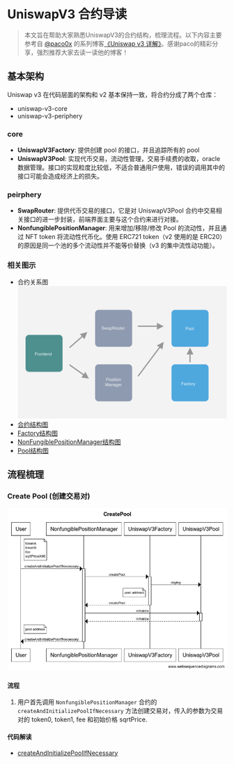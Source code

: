 # UniswapV3 合约导读

> 本文旨在帮助大家熟悉UniswapV3的合约结构，梳理流程。以下内容主要参考自 [@paco0x](https://github.com/paco0x) 的系列博客[《Uniswap v3 详解》](https://liaoph.com/uniswap-v3-1/)。感谢paco的精彩分享，强烈推荐大家去读一读他的博客！

## 基本架构

Uniswap v3 在代码层面的架构和 v2 基本保持一致，将合约分成了两个仓库：

- uniswap-v3-core
- uniswap-v3-periphery

### core

- **UniswapV3Factory**: 提供创建 pool 的接口，并且追踪所有的 pool
- **UniswapV3Pool**: 实现代币交易，流动性管理，交易手续费的收取，oracle 数据管理。接口的实现粒度比较低，不适合普通用户使用，错误的调用其中的接口可能会造成经济上的损失。

### peirphery

- **SwapRouter**: 提供代币交易的接口，它是对 UniswapV3Pool 合约中交易相关接口的进一步封装，前端界面主要与这个合约来进行对接。
- **NonfungiblePositionManager**: 用来增加/移除/修改 Pool 的流动性，并且通过 NFT token 将流动性代币化。使用 ERC721 token（v2 使用的是 ERC20）的原因是同一个池的多个流动性并不能等价替换（v3 的集中流性动功能）。

### 相关图示

- 合约关系图
![合约关系图](./img/contracts-relationship.webp)
- [合约结构图](../img/640.png)
- [Factory结构图](./img/UniswapV3_ContractMap_Factory.png)
- [NonFungiblePositionManager结构图](./img/UniswapV3_ContractMap_NonFungiblePositionManager.png)
- [Pool结构图](./img/UniswapV3_ContractMap_Pool.png)

## 流程梳理

### Create Pool (创建交易对)

![创建交易对流程图](./img/create-pool.png)

#### 流程

1. 用户首先调用 `NonfungiblePositionManager` 合约的 `createAndInitializePoolIfNecessary` 方法创建交易对，传入的参数为交易对的 token0, token1, fee 和初始价格 sqrtPrice.

#### 代码解读

- [createAndInitializePoolIfNecessary](./NonfungiblePositionManager.md#createAndInitializePoolIfNecessary)



